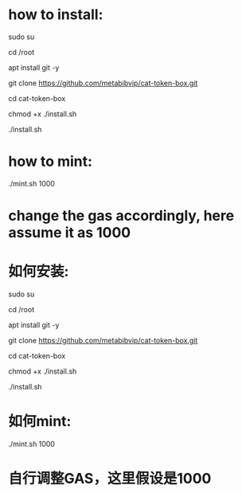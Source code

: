 # how to install:

sudo su

cd /root

apt install git -y

git clone https://github.com/metabibvip/cat-token-box.git

cd cat-token-box

chmod +x ./install.sh

./install.sh



# how to mint:

./mint.sh 1000 

# change the gas accordingly, here assume it as 1000






# 如何安装:

sudo su

cd /root

apt install git -y

git clone https://github.com/metabibvip/cat-token-box.git

cd cat-token-box

chmod +x ./install.sh

./install.sh

# 如何mint:

./mint.sh 1000

# 自行调整GAS，这里假设是1000
